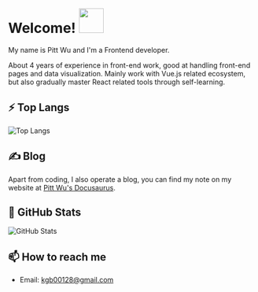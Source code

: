 # Welcome! <img src="https://i.imgur.com/N573qVR.gif" width="50px" height="50px">

My name is Pitt Wu and I'm a Frontend developer.

About 4 years of experience in front-end work, good at handling front-end pages and data visualization. Mainly work with Vue.js related ecosystem, but also gradually master React related tools through self-learning.

## ⚡ Top Langs

![Top Langs](https://github-readme-stats.vercel.app/api/top-langs/?username=wuzhe0912&layout=compact&hide=html,css&theme=vue-dark)

## &#x270d; Blog

Apart from coding, I also operate a blog, you can find my note on my website at [Pitt Wu's Docusaurus](https://pitt-docusaurus.netlify.app/).

<!-- as well as on [Medium](https://medium.com/@martin.heinz) and [DEV.to](https://dev.to/martinheinz). -->
## 🌱 GitHub Stats

![GitHub Stats](https://github-readme-stats.vercel.app/api?username=wuzhe0912&show_icons=true&line_height=27&count_private=true&theme=vue-dark)

## 📫 How to reach me

- Email: kgb00128@gmail.com

<!--
**wuzhe0912/wuzhe0912** is a ✨ _special_ ✨ repository because its `README.md` (this file) appears on your GitHub profile.

Here are some ideas to get you started:

- 🔭 I’m currently working on ...
- 🌱 I’m currently learning ...
- 👯 I’m looking to collaborate on ...
- 🤔 I’m looking for help with ...
- 💬 Ask me about ...
- 📫 How to reach me: ...
- 😄 Pronouns: ...
- ⚡ Fun fact: ...
-->
